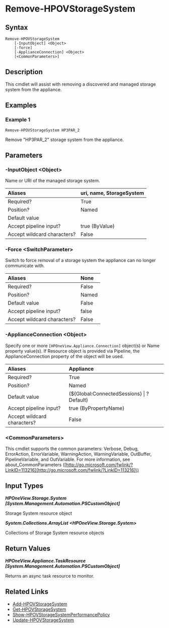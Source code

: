 ﻿---
description: Remove a Storage System
---

# Remove-HPOVStorageSystem

## Syntax

```text
Remove-HPOVStorageSystem
    [-InputObject] <Object>
    [-force]
    [-ApplianceConnection] <Object>
    [<CommonParameters>]
```

## Description

This cmdlet will assist with removing a discovered and managed storage system from the appliance.

## Examples

###  Example 1 

```text
Remove-HPOVStorageSystem HP3PAR_2

```

Remove "HP3PAR_2" storage system from the appliance.

## Parameters

### -InputObject &lt;Object&gt;

Name or URI of the managed storage system.

| Aliases | uri, name, StorageSystem |
| :--- | :--- |
| Required? | True |
| Position? | Named |
| Default value |  |
| Accept pipeline input? | true (ByValue) |
| Accept wildcard characters? | False |

### -Force &lt;SwitchParameter&gt;

Switch to force removal of a storage system the appliance can no longer communicate with.

| Aliases | None |
| :--- | :--- |
| Required? | False |
| Position? | Named |
| Default value | False |
| Accept pipeline input? | false |
| Accept wildcard characters? | False |

### -ApplianceConnection &lt;Object&gt;

Specify one or more `[HPOneView.Appliance.Connection]` object(s) or Name property value(s). If Resource object is provided via Pipeline, the ApplianceConnection property of the object will be used.

| Aliases | Appliance |
| :--- | :--- |
| Required? | True |
| Position? | Named |
| Default value | (${Global:ConnectedSessions} &vert; ? Default) |
| Accept pipeline input? | true (ByPropertyName) |
| Accept wildcard characters? | False |

### &lt;CommonParameters&gt;

This cmdlet supports the common parameters: Verbose, Debug, ErrorAction, ErrorVariable, WarningAction, WarningVariable, OutBuffer, PipelineVariable, and OutVariable. For more information, see about\_CommonParameters \([http://go.microsoft.com/fwlink/?LinkID=113216](http://go.microsoft.com/fwlink/?LinkID=113216)\)

## Input Types

_**HPOneView.Storage.System [System.Management.Automation.PSCustomObject]**_

Storage System resource object

_**System.Collections.ArrayList <HPOneView.Storage.System>**_

Collections of Storage System resource objects

## Return Values

_**HPOneView.Appliance.TaskResource [System.Management.Automation.PSCustomObject]**_

Returns an async task resource to monitor.

## Related Links

* [Add-HPOVStorageSystem](add-hpovstoragesystem.md)
* [Get-HPOVStorageSystem](get-hpovstoragesystem.md)
* [Show-HPOVStorageSystemPerformancePolicy](show-hpovstoragesystemperformancepolicy.md)
* [Update-HPOVStorageSystem](update-hpovstoragesystem.md)
